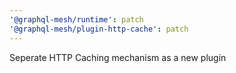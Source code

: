 ```yaml
---
'@graphql-mesh/runtime': patch
'@graphql-mesh/plugin-http-cache': patch
---
```


Seperate HTTP Caching mechanism as a new plugin
